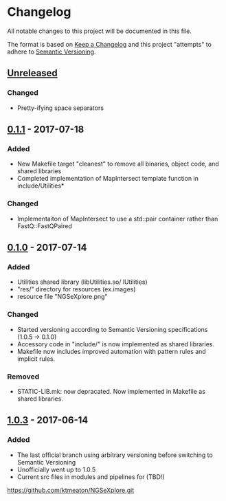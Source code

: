 # Changelog
All notable changes to this project will be documented in this file.

The format is based on [Keep a Changelog](http://keepachangelog.com/en/1.0.0/)
and this project "attempts" to adhere to [Semantic Versioning](http://semver.org/spec/v2.0.0.html).

## [Unreleased]
### Changed
- Pretty-ifying space separators

## [0.1.1] - 2017-07-18
### Added
- New Makefile target "cleanest" to remove all binaries, object code, and shared libraries
- Completed implementation of MapIntersect template function in include/Utilities*

### Changed
- Implementaiton of MapIntersect to use a std::pair container rather than FastQ::FastQPaired

## [0.1.0] - 2017-07-14
### Added
- Utilities shared library (libUtilities.so/ lUtilities)
- "res/" directory for resources (ex.images)
- resource file "NGSeXplore.png"

### Changed
- Started versioning according to Semantic Versioning specifications (1.0.5 -> 0.1.0)
- Accessory code in "include/" is now implemented as shared libraries.
- Makefile now includes improved automation with pattern rules and implicit rules.

### Removed
- STATIC-LIB.mk: now depracated. Now implemented in Makefile as shared libraries.

## [1.0.3] - 2017-06-14
### Added
- The last official branch using arbitrary versioning before switching to Semantic Versioning
- Unofficially went up to 1.0.5
- Current src files in modules and pipelines for (TBD!)


https://github.com/ktmeaton/NGSeXplore.git

[Unreleased]: https://github.com/ktmeaton/NGSeXplore/compare/v0.1.2...HEAD
[0.1.0]: https://github.com/ktmeaton/NGSeXplore/compare/v0.1.0...1.0.3
[0.1.1]: https://github.com/ktmeaton/NGSeXplore/compare/v0.1.1...1.0.0
[1.0.3]: https://github.com/ktmeaton/NGSeXplore/compare/1.0.3...1.0.2
